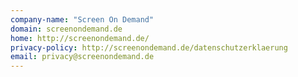 ```yaml
---
company-name: "Screen On Demand"
domain: screenondemand.de
home: http://screenondemand.de/
privacy-policy: http://screenondemand.de/datenschutzerklaerung
email: privacy@screenondemand.de
---
```




